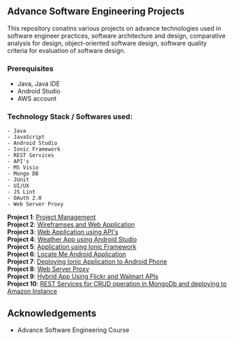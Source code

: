 ## Advance Software Engineering Projects

This repository conatins various projects on advance technologies used in  software engineer practices, software architecture and design, comparative analysis for design, object-oriented software design, software quality criteria for evaluation of software design. 

### Prerequisites

- Java, Java IDE
- Android Studio
- AWS account

### Technology Stack / Softwares used: 
```
- Java
- JavaScript
- Android Studio
- Ionic Framework
- REST Services
- API's
- MS Visio
- Mongo DB
- JUnit
- UI/UX
- JS Lint
- OAuth 2.0
- Web Server Proxy
```

**Project 1**: [Project Management](https://github.com/nsb007/Lab_Assignments_ASE/wiki/Lab-1-Project-Management)<br />
**Project 2**: [Wireframses and Web Application](https://github.com/nsb007/Lab_Assignments_ASE/wiki/Lab-2)<br />
**Project 3**: [Web Application using API's](https://github.com/nsb007/Lab_Assignments_ASE/wiki/Lab3-Mashup)<br />
**Project 4**: [Weather App using Android Studio](https://github.com/nsb007/Lab_Assignments_ASE/wiki/Lab-4--Android-App)<br />
**Project 5**: [Application using Ionic Framework](https://github.com/nsb007/Lab_Assignments_ASE/wiki/Lab5-Ionic-App)<br />
**Project 6**: [Locate Me Android Application](https://github.com/nsb007/Lab_Assignments_ASE/wiki/Lab-6)<br />
**Project 7**: [Deploying Ionic Application to Android Phone](https://github.com/nsb007/Lab_Assignments_ASE/wiki/Lab7)<br />
**Project 8**: [Web Server Proxy](https://github.com/nsb007/Lab_Assignments_ASE/wiki/Lab-8)<br />
**Project 9**: [Hybrid App Using Flickr and Walmart APIs](https://github.com/nsb007/Lab_Assignments_ASE/wiki/Lab-9)<br />
**Project 10**: [REST Services for CRUD operation in MongoDb and deploying to Amazon Instance](https://github.com/nsb007/Lab_Assignments_ASE/wiki/Lab-10)<br />

## Acknowledgements

- Advance Software Engineering Course 
